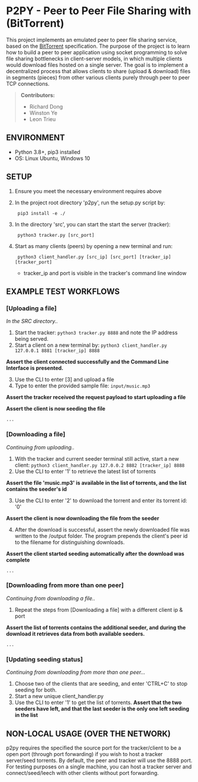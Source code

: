 # P2PY - Peer to Peer File Sharing with (BitTorrent)

This project implements an emulated peer to peer file sharing service, based on the [BitTorrent](https://wiki.theory.org/BitTorrentSpecification) specification. The purpose of the project is to learn how to build a peer to peer application using socket programming to solve file sharing bottlenecks in client-server models, in which multiple clients would download files hosted on a single server. The goal is to implement a decentralized process that allows clients to share (upload & download) files in segments (pieces) from other various clients purely through peer to peer TCP connections.

> **Contributors:**
>  - Richard Dong  
>  - Winston Ye   
>  - Leon Trieu

## ENVIRONMENT
- Python 3.8+, pip3 installed
- OS: Linux Ubuntu, Windows 10

## SETUP
1. Ensure you meet the necessary environment requires above

2. In the project root directory 'p2py', run the setup.py script by: 

		pip3 install -e ./

3. In the directory 'src', you can start the start the server (tracker):

		python3 tracker.py [src_port]
4. Start as many clients (peers) by opening a new terminal and run: 

		python3 client_handler.py [src_ip] [src_port] [tracker_ip] [tracker_port]
	* tracker_ip and port is visible in the tracker's command line window



## EXAMPLE TEST WORKFLOWS

### [Uploading a file]

*In the SRC directory..*

1. Start the tracker: `python3 tracker.py 8888` and note the IP address being served.
2. Start a client on a new terminal by: `python3 client_handler.py 127.0.0.1 8881 [tracker_ip] 8888`

**Assert the client connected successfully and the Command Line Interface is presented.**

3. Use the CLI to enter [3] and upload a file
4. Type to enter the provided sample file: `input/music.mp3`

**Assert the tracker received the request payload to start uploading a file**

**Assert the client is now seeding the file**

	...

### [Downloading a file]

*Continuing from uploading..*

1. With the tracker and current seeder terminal still active, start a new client: 
`python3 client_handler.py 127.0.0.2 8882 [tracker_ip] 8888`
2. Use the CLI to enter '1' to retrieve the latest list of torrents

**Assert the file 'music.mp3' is available in the list of torrents, and the list contains the seeder's id**

3. Use the CLI to enter '2' to download the torrent and enter its torrent id: '0'

**Assert the client is now downloading the file from the seeder**

4. After the download is successful, assert the newly downloaded file was written to the /output folder. The 
program prepends the client's peer id to the filename for distinguishing downloads.

**Assert the client started seeding automatically after the download was complete**

	...

### [Downloading from more than one peer]

*Continuing from downloading a file..*

1. Repeat the steps from [Downloading a file] with a different client ip & port

**Assert the list of torrents contains the additional seeder, and during the download it retrieves data from both available seeders.**

	...

### [Updating seeding status]

*Continuing from downloading from more than one peer...*

1. Choose two of the clients that are seeding, and enter 'CTRL+C' to stop seeding for both.
2. Start a new unique client_handler.py
3. Use the CLI to enter '1' to get the list of torrents. 
**Assert that the two seeders have left, and that the last seeder is the only one left seeding in the list**

## NON-LOCAL USAGE (OVER THE NETWORK)
p2py requires the specified the source port for the tracker/client to be a open port (through port forwarding) if you wish to host a tracker server/seed torrents. By default, the peer and tracker will use the 8888 port. For testing purposes on a single machine, you can host a tracker server and connect/seed/leech with other clients without port forwarding.
